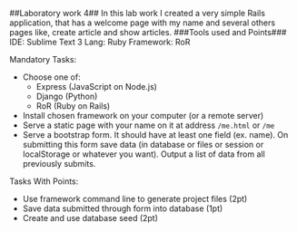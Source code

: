##Laboratory work 4##
In this lab work I created a very simple Rails application, that has a welcome page with my name and several others pages like, create article and show articles.
###Tools used and Points###
IDE: Sublime Text 3
Lang: Ruby
Framework: RoR

Mandatory Tasks:
  - Choose one of:
    - Express (JavaScript on Node.js)
    - Django (Python)
    - RoR (Ruby on Rails)
  - Install chosen framework on your computer (or a remote server)
  - Serve a static page with your name on it at address `/me.html` or `/me`
  - Serve a bootstrap form. It should have at least one field (ex. name). On submitting this form save data (in database or files or session or localStorage or whatever you want). Output a list of data from all previously submits.

  Tasks With Points:
  - Use framework command line to generate project files (2pt)
  - Save data submitted through form into database (1pt)
  - Create and use database seed (2pt)
  
